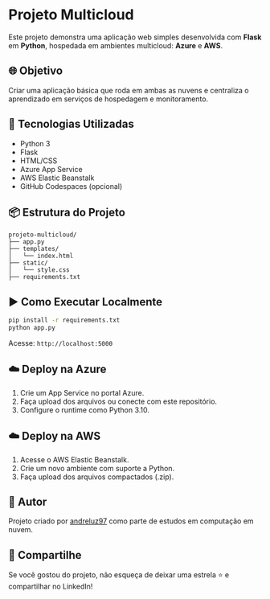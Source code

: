 # Projeto Multicloud

Este projeto demonstra uma aplicação web simples desenvolvida com **Flask** em **Python**, hospedada em ambientes multicloud: **Azure** e **AWS**.

## 🌐 Objetivo
Criar uma aplicação básica que roda em ambas as nuvens e centraliza o aprendizado em serviços de hospedagem e monitoramento.

## 🚀 Tecnologias Utilizadas
- Python 3
- Flask
- HTML/CSS
- Azure App Service
- AWS Elastic Beanstalk
- GitHub Codespaces (opcional)

## 📦 Estrutura do Projeto
```
projeto-multicloud/
├── app.py
├── templates/
│   └── index.html
├── static/
│   └── style.css
├── requirements.txt
```

## ▶️ Como Executar Localmente
```bash
pip install -r requirements.txt
python app.py
```
Acesse: `http://localhost:5000`

## ☁️ Deploy na Azure
1. Crie um App Service no portal Azure.
2. Faça upload dos arquivos ou conecte com este repositório.
3. Configure o runtime como Python 3.10.

## ☁️ Deploy na AWS
1. Acesse o AWS Elastic Beanstalk.
2. Crie um novo ambiente com suporte a Python.
3. Faça upload dos arquivos compactados (.zip).

## 👤 Autor
Projeto criado por [andreluz97](https://github.com/andreluz97) como parte de estudos em computação em nuvem.

## 📢 Compartilhe
Se você gostou do projeto, não esqueça de deixar uma estrela ⭐ e compartilhar no LinkedIn!

